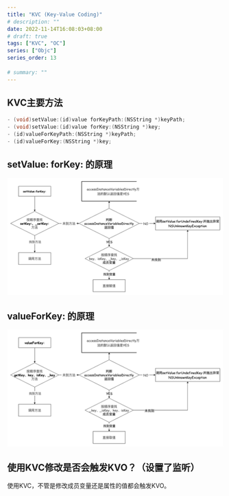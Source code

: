 ```yaml
---
title: "KVC (Key-Value Coding)"
# description: ""
date: 2022-11-14T16:08:03+08:00
# draft: true
tags: ["KVC", "OC"]
series: ["Objc"]
series_order: 13

# summary: ""
---
```



## KVC主要方法

```objectivec
- (void)setValue:(id)value forKeyPath:(NSString *)keyPath;
- (void)setValue:(id)value forKey:(NSString *)key;
- (id)valueForKeyPath:(NSString *)keyPath;
- (id)valueForKey:(NSString *)key;
```

## setValue: forKey: 的原理

![0](0.png)

## valueForKey: 的原理

![1](1.png)

## 使用KVC修改是否会触发KVO？（设置了监听）

使用KVC，不管是修改成员变量还是属性的值都会触发KVO。